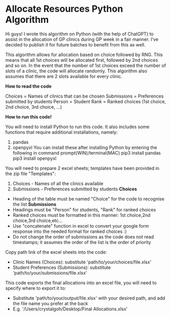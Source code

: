 # Allocate Resources Python Algorithm
Hi guys! I wrote this algorithm on Python (with the help of ChatGPT) to assist in the allocation of GP clinics during GP week in a fair manner.
I've decided to publish it for future batches to benefit from this as well.

This algorithm allows for allocation based on choice followed by RNG.
This means that all 1st choices will be allocated first, followed by 2nd choices and so on.
In the event that the number of 1st choices exceed the number of slots of a clinic, the code will allocate randomly.
This algorithm also assumes that there are 2 slots available for every clinic. 


**How to read the code**

Choices = Names of clinics that can be chosen
Submissions = Preferences submitted by students
Person = Student
Rank = Ranked choices (1st choice, 2nd choice, 3rd choice, ...)


**How to run this code!**

You will need to install Python to run this code.
It also includes some functions that require additional installations, namely:
1. pandas
2. openpyxl
You can install these after installing Python by entering the following in command prompt(WIN)/terminal(MAC)
  pip3 install pandas
  pip3 install openpyxl
 
 
You will need to prepare 2 excel sheets; templates have been provided in the zip file "Templates":
1. Choices - Names of all the clinics available
2. Submissions - Preferences submitted by students
**Choices**
- Heading of the table must be named "Choice" for the code to recognise the list
**Submissions**
- Headings must be "Person" for students, "Rank" for ranked choices
- Ranked choices must be formatted in this manner: 1st choice,2nd choice,3rd choice,etc...
- Use "concatenate" function in excel to convert your google form response into the needed format for ranked choices :)
- Do not change the order of submissions as the code does not read timestamps; it assumes the order of the list is the order of priority


Copy path link of the excel sheets into the code:
- Clinic Names (Choices): substitute 'path/to/your/choices/file.xlsx'
- Student Preferences (Submissions): substitute 'path/to/your/submissions/file.xlsx'

This code exports the final allocations into an excel file, you will need to specify where to export it to:
- Substitute 'path/to/your/output/file.xlsx' with your desired path, and add the file name you prefer at the back
- E.g. '/Users/crystalgoh/Desktop/Final Allocations.xlsx'
